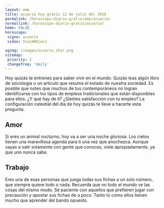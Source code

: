 ```yaml
---
layout: amp
title: acuario hoy gratis 12 de julio del 2018 
permalink: /horoscopo-diario-gratis/amp/acuario/
normallink: /horoscopo-diario-gratis/acuario/
home: FALSE
horoscopo:
 signo: acuario
 video: Vsun4WCLwLI

ogimg: /images/acuario_char.png
sitemap:
 priority: 1
 changefreq: 'daily'
---
```



Hoy quizás te entrenes para saber vivir en el mundo. Quizás leas algún libro de sociología o un artículo que resuma el estado de nuestra sociedad. Es posible que notes que muchos de tus contemporáneos no logran identificarse con los tipos de empleos tradicionales que están disponibles para ellos. ¿Y qué hay de ti? ¿Sientes satisfacción con tu empleo? La configuración celestial del día de hoy quizás te lleve a hacerte esta pregunta.

## Amor

Si eres un animal nocturno, hoy va a ser una noche gloriosa. Los cielos tienen una maravillosa agenda para ti una vez que anochezca. Aunque vayas a salir solamente con gente que conoces, viste apropiadamente, ya que uno nunca sabe.

## Trabajo

Eres una de esas personas que juega todas sus fichas a un solo número, que siempre quiere todo o nada. Recuerda que no todo el mundo ve las cosas del mismo modo. Sé paciente con aquellos que prefieren jugar con precaución y apostar sus fichas de a poco. Tanto tú como ellos tienen mucho que aprender del bando opuesto.